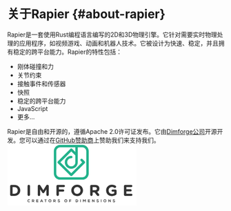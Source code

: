 # 关于Rapier {#about-rapier}

Rapier是一套使用Rust编程语言编写的2D和3D物理引擎。它针对需要实时物理处理的应用程序，如视频游戏、动画和机器人技术。它被设计为快速、稳定，并且拥有稳定的跨平台能力。Rapier的特性包括：
- 刚体碰撞和力
- 关节约束
- 接触事件和传感器
- 快照
- 稳定的跨平台能力
- JavaScript
- 更多...

Rapier是自由和开源的，遵循Apache 2.0许可证发布。它由[Dimforge公司](https://dimforge.com/)开源开发。您可以通过在[GitHub赞助商](https://github.com/sponsors/dimforge)上赞助我们来支持我们。
![Alt text](dimforge_logo.png)